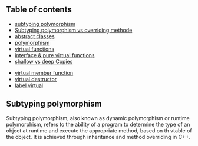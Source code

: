 ## Table of contents
- [subtyping polymorphism](#subtyping-polymorphism)
- [Subtyping polymorphism vs overriding methode](#subtyping-polymorphism-vs-overriding-methode)
- [abstract classes](#abstract-classes)
- [polymorphism](#polymorphism)
- [virtual functions](#virtual-functions-virtual-keyword)
- [interface & pure virtual functions](#interface--pure-virtual-functions-virtual-keyword---0)
- [shallow vs deep Copies](#shallow-vs-deep-copies)
<!-- - [coplien form](https://github.com/achrafelkhnissi/CPP-Modules/wiki/Module04#coplien-form) -->
- [virtual member function](#virtual-member-function)
- [virtual destructor](#virtual-destructor)
- [label virtual](#label-virtual)

## Subtyping polymorphism

Subtyping polymorphism, also known as dynamic polymorphism or runtime polymorphism, refers to the ability of a program to determine the type of an object at runtime and execute the appropriate method, based on th vtable of the object. It is achieved through inheritance and method overriding in C++.
